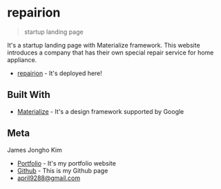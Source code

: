 # repairion
> startup landing page

It's a startup landing page with Materialize framework. This website introduces a company that has their own special repair service for home appliance.

* [repairion](https://april9288.github.io/repairion/) - It's deployed here!

## Built With

* [Materialize](https://materializecss.com/) - It's a design framework supported by Google

## Meta

James Jongho Kim 
- [Portfolio](https://april9288.github.io/) - It's my portfolio website
- [Github](https://github.com/april9288) - This is my Github page
- april9288@gmail.com
